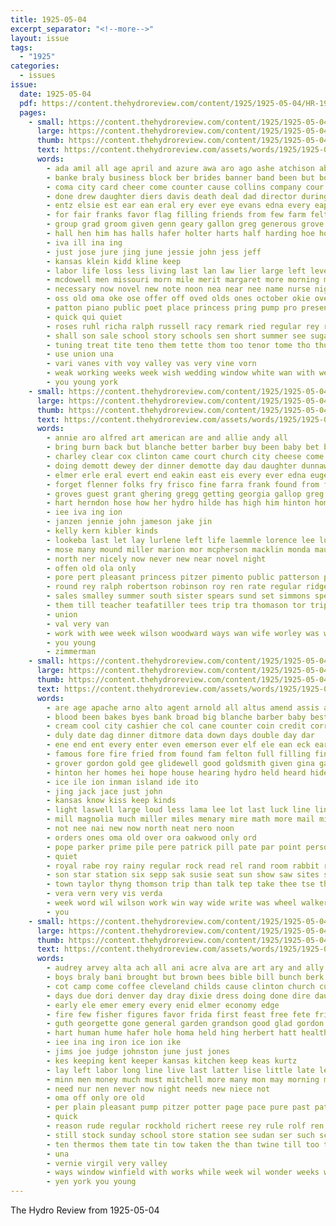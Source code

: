 ```yaml
---
title: 1925-05-04
excerpt_separator: "<!--more-->"
layout: issue
tags:
  - "1925"
categories:
  - issues
issue:
  date: 1925-05-04
  pdf: https://content.thehydroreview.com/content/1925/1925-05-04/HR-1925-05-04.pdf
  pages:
    - small: https://content.thehydroreview.com/content/1925/1925-05-04/small/HR-1925-05-04-01.jpg
      large: https://content.thehydroreview.com/content/1925/1925-05-04/large/HR-1925-05-04-01.jpg
      thumb: https://content.thehydroreview.com/content/1925/1925-05-04/thumbnails/HR-1925-05-04-01.jpg
      text: https://content.thehydroreview.com/assets/words/1925/1925-05-04/HR-1925-05-04-01.txt
      words:
        - ada amil all age april and azure awa aro ago ashe atchison able american ake avery are
        - banke braly business block ber brides banner band been but boschert bus bound began brings buys brought big both better blind bese bir bachelor baal billie born bet box booth bride blue bloom blow bel ben bouquet baptist barber back blood berd bishop bryson bell best bassler bank brief blackburn
        - coma city card cheer come counter cause collins company cour class caro cater candies corn course canny crissman coo clinton call chi corres cooper came can civil coffee cat ches church cousin college county choo
        - done drew daughter diers davis death deal dad director during ded ditmore day der dress dor
        - entz elsie est ear ean eral ery ever eye evans edna every eap ene enter end
        - for fair franks favor flag filling friends from few farm felton far fall fore ford fee firm first
        - group grad groom given genn geary gallon greg generous grove gold gave glidewell grat gone good glory gregg
        - hall hen him has halls hafer holter harts half harding hoe honor hom held hast hatta how harry hot home herndon hydro huge hammon harmon hopes her hug had hind holding happy hop high henry
        - iva ill ina ing
        - just jose jure jing june jessie john jess jeff
        - kansas klein kidd kline keep
        - labor life loss less living last lan law lier large left leven lack lively land long like ling lay ler
        - mcdowell men missouri morn mile merit margaret more morning mer man means miller mattar monday miles marriage meals money match march med most much mor may mesa miss mary mar morgan many
        - necessary now novel new note noon nea near nee name nurse night not
        - oss old oma oke ose offer off oved olds ones october okie over only
        - patton piano public poet place princess pring pump pro present page pauls perman part pane pounds peace peal pest points
        - quick qui quiet
        - roses ruhl richa ralph russell racy remark ried regular rey rea rut real revere rani run read rent rever ray ring reed
        - shall son sale school story schools sen short summer see sugar sol sine street saw six sutton saturday stance sills sal stores shawnee study sunday seven sewing sam sand she safe store still soon subject service shape seifert ser sey sed station sch shey stand strong special start second sung spry spring
        - tuning treat tite teno them tette thom too tenor tome tho thurston town till tory truman the thi thur take try team ten teas teacher than talk tennessee toni tie thomas trip thing towns tear tate
        - use union una
        - vari vanes vith voy valley vas very vine vorn
        - weak working weeks week wish wedding window white wan with wesley wind wayne well wann war woodrow won was wells work while warren will want wilson west went way wes wife williams wal
        - you young york
    - small: https://content.thehydroreview.com/content/1925/1925-05-04/small/HR-1925-05-04-02.jpg
      large: https://content.thehydroreview.com/content/1925/1925-05-04/large/HR-1925-05-04-02.jpg
      thumb: https://content.thehydroreview.com/content/1925/1925-05-04/thumbnails/HR-1925-05-04-02.jpg
      text: https://content.thehydroreview.com/assets/words/1925/1925-05-04/HR-1925-05-04-02.txt
      words:
        - annie aro alfred art american are and allie andy all
        - bring burn back but blanche better barber buy been baby bet barrett booth bishop born bernie brown break boat berlin burgman baugh bole butler brother boys
        - charley clear cox clinton came court church city cheese come corn cream chico choice claude clair cotton case cant cedar can colony cases
        - doing demott dewey der dinner demotte day dau daughter dunnaway deward down
        - elmer erle eral evert end eakin east eis every ever edna eugene emery even elgin everet ems
        - forget flenner folks fry frisco fine farra frank found from fruit fisk fancy fam fly first for farm
        - groves guest grant ghering gregg getting georgia gallop greg ghost good grandson grand glad gress
        - hart herndon hose how her hydro hilde has high him hinton homes ham hom home hin henry
        - iee iva ing ion
        - janzen jennie john jameson jake jin
        - kelly kern kibler kinds
        - lookeba last let lay lurlene left life laemmle lorence lee lulu low lett large lynn later long land lake
        - mose many mound miller marion mor mcpherson macklin monda maud mildred miss myrtle market morning monday mauk mack members
        - north ner nicely now never new near novel night
        - offen old ola only
        - pore pert pleasant princess pitzer pimento public patterson pry pat pint peden purchase
        - round rey ralph robertson robinson roy ren rate regular ridge rain red risco raymond
        - sales smalley summer south sister spears sund set simmons special sunday service sun sierras saturday sell soap school strong show sons store son stockton sermon southern
        - them till teacher teafatiller tees trip tra thomason tor triplett texas tailor thousand tune the tank
        - union
        - val very van
        - work with wee week wilson woodward ways wan wife worley was weatherford
        - you young
        - zimmerman
    - small: https://content.thehydroreview.com/content/1925/1925-05-04/small/HR-1925-05-04-03.jpg
      large: https://content.thehydroreview.com/content/1925/1925-05-04/large/HR-1925-05-04-03.jpg
      thumb: https://content.thehydroreview.com/content/1925/1925-05-04/thumbnails/HR-1925-05-04-03.jpg
      text: https://content.thehydroreview.com/assets/words/1925/1925-05-04/HR-1925-05-04-03.txt
      words:
        - are age apache arno alto agent arnold all altus amend assis ark agro alva and
        - blood been bakes byes bank broad big blanche barber baby best bran better break bryson bie balsam but board
        - cream cool city cashier che col cane counter coin credit corr cake congress cheney cash come claude cor court came crystal chas camp
        - duly date dag dinner ditmore data down days double day dar
        - ene end ent every enter even emerson ever elf ele ean eck early
        - famous fore fire fried from found fam felton full filling fine feder foto fin friday farm few first frank forget for
        - grover gordon gold gee glidewell good goldsmith given gina gaa glad
        - hinton her homes hei hope house hearing hydro held heard hide hammond home hot hollis hart halls hydes hou had henson heber hall
        - ice ile ion inman island ide ito
        - jing jack jace just john
        - kansas know kiss keep kinds
        - light laswell large loud less lama lee lot last luck line lines logan late lakes leno long like lunch
        - mill magnolia much miller miles menary mire math more mail miss most meer mak made morning mira man marchell might mccully
        - not nee nai new now north neat nero noon
        - orders ones oma old over ora oakwood only ord
        - pope parker prime pile pere patrick pill pate par point person present plenty peer points paul
        - quiet
        - royal rabe roy rainy regular rock read rel rand room rabbit rom real res red reno rates route rae
        - son star station six sepp sak susie seat sun show saw sites service sides save standard short sack season sat stock sunday seis sons step shorts see safe sayer sone sleep score say sale
        - town taylor thyng thomson trip than talk tep take thee tse thi the tong toledo try telling thelma times them truly ton thie
        - vera vern very vis verda
        - week word wil wilson work win way wide write was wheel walker while well will wee with wife worth welcome wal williams
        - you
    - small: https://content.thehydroreview.com/content/1925/1925-05-04/small/HR-1925-05-04-04.jpg
      large: https://content.thehydroreview.com/content/1925/1925-05-04/large/HR-1925-05-04-04.jpg
      thumb: https://content.thehydroreview.com/content/1925/1925-05-04/thumbnails/HR-1925-05-04-04.jpg
      text: https://content.thehydroreview.com/assets/words/1925/1925-05-04/HR-1925-05-04-04.txt
      words:
        - audrey arvey alta ach all ani acre alva are art ary and ally anding
        - boys braly bani brought but brown bees bible bill bunch berk both break bring baker belong brink boucher bar back beach boy been buy big best brow body bottles
        - cot camp come coffee cleveland childs cause clinton church cure car city court craig can came cattle cases cordell cost county coy chic cream case cory cobb coa child college
        - days due dori denver day dray dixie dress doing done dire daughter
        - early ele emer emery every enid elmer economy edge
        - fire few fisher figures favor frida first feast free fete friday far for fitz found from felton farm front fore fin fine fall
        - guth georgette gone general garden grandson good glad gordon guest geary grand gord grow gave going grip gammon given gillum garvey guthrie
        - hart human hume hafer hole homa held hing herbert hatt health helps hinton him harvest heen hon hind her homer how heir home holding had hater harvey hem hydro hore has handsome hardware hose
        - iee ina ing iron ice ion ike
        - jims joe judge johnston june just jones
        - kes keeping kent keeper kansas kitchen keep keas kurtz
        - lay left labor long line live last latter lise little late ley living lightner lawn laws lindsay life
        - minn men money much must mitchell more many mon may morning mules miss mores merry mary man made miller
        - need nur nen never now night needs new niece not
        - oma off only ore old
        - per plain pleasant pump pitzer potter page pace pure past patrick pork price plenty points pone person poe public people
        - quick
        - reason rude regular rockhold richert reese rey rule rolf ren room russell rel roy rock
        - still stock sunday school store station see sudan ser such scout sen sparks state stoves sow sadie silk service sides saving sil sing summer sale sane sup stolen sat shade states save said saw stockton speedy son saturday seed satin shall settle special shaw sum span sayre schoo sady sailing sell spring stonewall side shorty stutzman sunde sheriff styles
        - ten thermos them tate tin tow taken the than twine till too train ted town terra taal thelma thyng team thing thi tope ton turner
        - una
        - vernie virgil very valley
        - ways window winfield with works while week wil wonder weeks wall wallace wind way work was wild working williams want weatherford wife wagon water will wester worthy white write wait worth
        - yen york you young
---
```


The Hydro Review from 1925-05-04

<!--more-->

